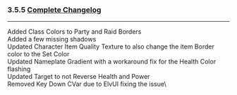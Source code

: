 ### 3.5.5 [Complete Changelog](https://github.com/eltreum0/eltruism/blob/main/Changelog.md)
___
Added Class Colors to Party and Raid Borders\
Added a few missing shadows\
Updated Character Item Quality Texture to also change the item Border color to the Set Color\
Updated Nameplate Gradient with a workaround fix for the Health Color flashing\
Updated Target to not Reverse Health and Power\
Removed Key Down CVar due to ElvUI fixing the issue\
